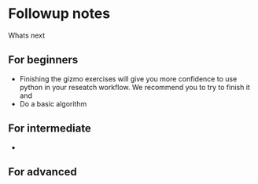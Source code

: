 # Followup notes
Whats next 
## For beginners
- Finishing the gizmo exercises will give you more confidence to use python in your reseatch workflow. We recommend you to try to finish it and
- Do a basic algorithm 

## For intermediate
- 

## For advanced
